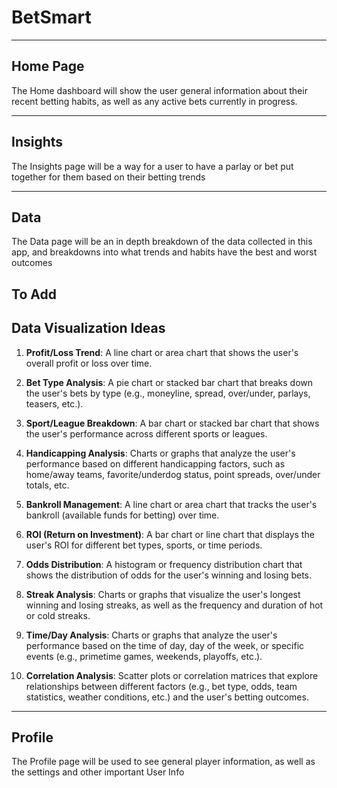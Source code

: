 # BetSmart
***

## Home Page
The Home dashboard will show the user general information about their recent betting habits, as well as any active bets currently in progress.
***

## Insights
The Insights page will be a way for a user to have a parlay or bet put together for them based on their betting trends
***

## Data
The Data page will be an in depth breakdown of the data collected in this app, and breakdowns into what trends and habits have the best and worst outcomes

## To Add
## Data Visualization Ideas

1. **Profit/Loss Trend**: A line chart or area chart that shows the user's overall profit or loss over time.

2. **Bet Type Analysis**: A pie chart or stacked bar chart that breaks down the user's bets by type (e.g., moneyline, spread, over/under, parlays, teasers, etc.).

3. **Sport/League Breakdown**: A bar chart or stacked bar chart that shows the user's performance across different sports or leagues.

4. **Handicapping Analysis**: Charts or graphs that analyze the user's performance based on different handicapping factors, such as home/away teams, favorite/underdog status, point spreads, over/under totals, etc.

5. **Bankroll Management**: A line chart or area chart that tracks the user's bankroll (available funds for betting) over time.

6. **ROI (Return on Investment)**: A bar chart or line chart that displays the user's ROI for different bet types, sports, or time periods.

7. **Odds Distribution**: A histogram or frequency distribution chart that shows the distribution of odds for the user's winning and losing bets.

8. **Streak Analysis**: Charts or graphs that visualize the user's longest winning and losing streaks, as well as the frequency and duration of hot or cold streaks.

9. **Time/Day Analysis**: Charts or graphs that analyze the user's performance based on the time of day, day of the week, or specific events (e.g., primetime games, weekends, playoffs, etc.).

10. **Correlation Analysis**: Scatter plots or correlation matrices that explore relationships between different factors (e.g., bet type, odds, team statistics, weather conditions, etc.) and the user's betting outcomes.
***

## Profile
The Profile page will be used to see general player information, as well as the settings and other important User Info
